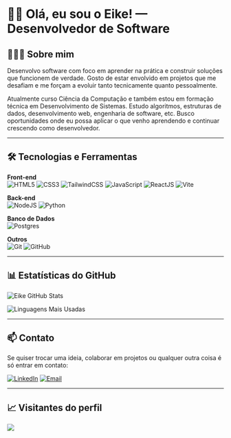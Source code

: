 # 👋🏽 Olá, eu sou o Eike! — Desenvolvedor de Software

## 👨🏽‍💻 Sobre mim

Desenvolvo software com foco em aprender na prática e construir soluções que funcionem de verdade. Gosto de estar envolvido em projetos que me desafiam e me forçam a evoluir tanto tecnicamente quanto pessoalmente.

Atualmente curso Ciência da Computação e também estou em formação técnica em Desenvolvimento de Sistemas. Estudo algoritmos, estruturas de dados, desenvolvimento web, engenharia de software, etc. Busco oportunidades onde eu possa aplicar o que venho aprendendo e continuar crescendo como desenvolvedor.

---

## 🛠️ Tecnologias e Ferramentas

**Front-end**  
![HTML5](https://img.shields.io/badge/html5-%23E34F26.svg?style=for-the-badge&logo=html5&logoColor=white)
![CSS3](https://img.shields.io/badge/css3-%231572B6.svg?style=for-the-badge&logo=css3&logoColor=white)
![TailwindCSS](https://img.shields.io/badge/tailwindcss-%2338B2AC.svg?style=for-the-badge&logo=tailwind-css&logoColor=white)
![JavaScript](https://img.shields.io/badge/javascript-%23323330.svg?style=for-the-badge&logo=javascript&logoColor=%23F7DF1E)
![ReactJS](https://img.shields.io/badge/react-%2361DAFB.svg?style=for-the-badge&logo=react&logoColor=black)
![Vite](https://img.shields.io/badge/vite-%23646CFF.svg?style=for-the-badge&logo=vite&logoColor=white)

**Back-end**  
![NodeJS](https://img.shields.io/badge/node.js-%23339933.svg?style=for-the-badge&logo=node.js&logoColor=white)
![Python](https://img.shields.io/badge/python-3670A0?style=for-the-badge&logo=python&logoColor=ffdd54)

**Banco de Dados**  
![Postgres](https://img.shields.io/badge/postgres-%23316192.svg?style=for-the-badge&logo=postgresql&logoColor=white)

**Outros**  
![Git](https://img.shields.io/badge/git-%23F05033.svg?style=for-the-badge&logo=git&logoColor=white)
![GitHub](https://img.shields.io/badge/github-%23121011.svg?style=for-the-badge&logo=github&logoColor=white)

---

## 📊 Estatísticas do GitHub

![Eike GitHub Stats](https://github-readme-stats.vercel.app/api?username=eikefrota&theme=dark&hide_border=false&include_all_commits=true&count_private=true)

![Linguagens Mais Usadas](https://github-readme-stats.vercel.app/api/top-langs/?username=eikefrota&theme=dark&hide_border=false&layout=compact)

---

## 📫 Contato

Se quiser trocar uma ideia, colaborar em projetos ou qualquer outra coisa é só entrar em contato:

[![LinkedIn](https://img.shields.io/badge/LinkedIn-%230077B5.svg?style=for-the-badge&logo=linkedin&logoColor=white)](https://www.linkedin.com/in/eikefrota)
[![Email](https://img.shields.io/badge/Email-%23D14836.svg?style=for-the-badge&logo=microsoft-outlook&logoColor=white)](mailto:eikefrotaa@hotmail.com)

---

## 📈 Visitantes do perfil

[![](https://visitcount.itsvg.in/api?id=eikefrota&icon=0&color=12)](https://visitcount.itsvg.in)
